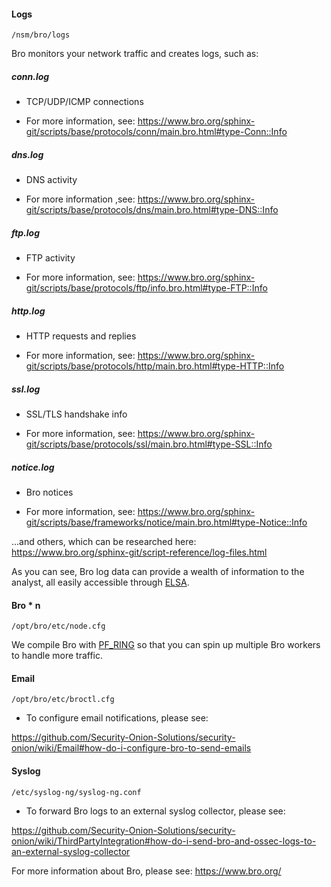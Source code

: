 
#### Logs
`/nsm/bro/logs`

Bro monitors your network traffic and creates logs, such as:  
##### conn.log
* TCP/UDP/ICMP connections

* For more information, see: https://www.bro.org/sphinx-git/scripts/base/protocols/conn/main.bro.html#type-Conn::Info

##### dns.log

* DNS activity	  

* For more information ,see: https://www.bro.org/sphinx-git/scripts/base/protocols/dns/main.bro.html#type-DNS::Info

##### ftp.log

* FTP activity

* For more information, see: https://www.bro.org/sphinx-git/scripts/base/protocols/ftp/info.bro.html#type-FTP::Info
	  
##### http.log

* HTTP requests and replies

* For more information, see: https://www.bro.org/sphinx-git/scripts/base/protocols/http/main.bro.html#type-HTTP::Info
	  
##### ssl.log

* SSL/TLS handshake info
	  
* For more information, see: https://www.bro.org/sphinx-git/scripts/base/protocols/ssl/main.bro.html#type-SSL::Info

##### notice.log

* Bro notices	  

* For more information, see: https://www.bro.org/sphinx-git/scripts/base/frameworks/notice/main.bro.html#type-Notice::Info

...and others, which can be researched here:  
https://www.bro.org/sphinx-git/script-reference/log-files.html

As you can see, Bro log data can provide a wealth of information to the analyst, all easily accessible through [ELSA](https://github.com/Security-Onion-Solutions/security-onion/wiki/ELSA). 

#### Bro * n
`/opt/bro/etc/node.cfg`

We compile Bro with [PF_RING](https://github.com/Security-Onion-Solutions/security-onion/wiki/PF_RING) so that you can spin up multiple Bro workers to handle more traffic.

#### Email
`/opt/bro/etc/broctl.cfg`

* To configure email notifications, please see:

https://github.com/Security-Onion-Solutions/security-onion/wiki/Email#how-do-i-configure-bro-to-send-emails

#### Syslog
`/etc/syslog-ng/syslog-ng.conf`

* To forward Bro logs to an external syslog collector, please see: 

https://github.com/Security-Onion-Solutions/security-onion/wiki/ThirdPartyIntegration#how-do-i-send-bro-and-ossec-logs-to-an-external-syslog-collector


For more information about Bro, please see:
https://www.bro.org/